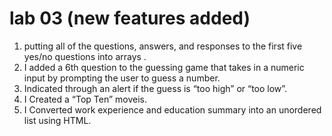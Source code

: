 # lab 03 (new features added)

1. putting all of the questions, answers, and responses to the first five yes/no questions into arrays .
2. I added a 6th question to the guessing game that takes in a numeric input by prompting the user to guess a number.
3. Indicated through an alert if the guess is “too high” or “too low”.
4. I Created a “Top Ten” moveis.
5. I Converted work experience and education summary into an unordered list using HTML.
